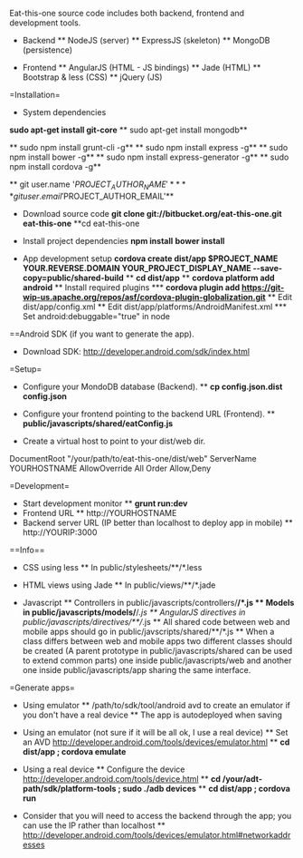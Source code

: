 Eat-this-one source code includes both backend, frontend and development tools.

* Backend
** NodeJS (server)
** ExpressJS (skeleton)
** MongoDB (persistence)

* Frontend
** AngularJS (HTML - JS bindings)
** Jade (HTML)
** Bootstrap & less (CSS)
** jQuery (JS)

=Installation=

* System dependencies

**sudo apt-get install git-core**
** sudo apt-get install mongodb**

** sudo npm install grunt-cli -g**
** sudo npm install express -g**
** sudo npm install bower -g**
** sudo npm install express-generator -g**
** sudo npm install cordova -g**

** git user.name '$PROJECT_AUTHOR_NAME'**
** git user.email '$PROJECT_AUTHOR_EMAIL'**

* Download source code
**git clone git://bitbucket.org/eat-this-one.git eat-this-one**
**cd eat-this-one

* Install project dependencies
**npm install**
**bower install**

* App development setup
**cordova create dist/app $PROJECT_NAME YOUR.REVERSE.DOMAIN YOUR_PROJECT_DISPLAY_NAME --save-copy=public/shared-build**
** **cd dist/app**
** **cordova platform add android**
** Install required plugins
*** **cordova plugin add https://git-wip-us.apache.org/repos/asf/cordova-plugin-globalization.git**
** Edit dist/app/config.xml
** Edit dist/app/platforms/AndroidManifest.xml
*** Set android:debuggable="true" in <application> node

==Android SDK (if you want to generate the app).

* Download SDK: http://developer.android.com/sdk/index.html


=Setup=

* Configure your MondoDB database (Backend).
** **cp config.json.dist config.json**

* Configure your frontend pointing to the backend URL (Frontend).
** **public/javascripts/shared/eatConfig.js**

* Create a virtual host to point to your dist/web dir.
<VirtualHost YOURHOSTNAME:80>
    DocumentRoot "/your/path/to/eat-this-one/dist/web"
    ServerName YOURHOSTNAME
    <Directory "/your/path/to/eat-this-one/dist/web">
        AllowOverride All
        Order Allow,Deny
    </Directory>
</VirtualHost>


=Development=

* Start development monitor
** **grunt run:dev**
* Frontend URL
** http://YOURHOSTNAME
* Backend server URL (IP better than localhost to deploy app in mobile)
** http://YOURIP:3000

==Info==

* CSS using less
** In public/stylesheets/**/*.less

* HTML views using Jade
** In public/views/**/*.jade

* Javascript
** Controllers in public/javascripts/controllers/**/*.js
** Models in public/javascripts/models/**/*.js
** AngularJS directives in public/javascripts/directives/**/*.js
** All shared code between web and mobile apps should go in public/javscripts/shared/**/*.js
** When a class differs between web and mobile apps two different classes should be created (A parent prototype in public/javascripts/shared can be used to extend common parts) one inside public/javascripts/web and another one inside public/javascripts/app sharing the same interface.

=Generate apps=

* Using emulator
** /path/to/sdk/tool/android avd to create an emulator if you don't have a real device
** The app is autodeployed when saving

* Using an emulator (not sure if it will be all ok, I use a real device)
** Set an AVD http://developer.android.com/tools/devices/emulator.html
** **cd dist/app ; cordova emulate**
* Using a real device
** Configure the device http://developer.android.com/tools/device.html
** **cd /your/adt-path/sdk/platform-tools ; sudo ./adb devices**
** **cd dist/app ; cordova run**
* Consider that you will need to access the backend through the app; you can use the IP rather than localhost
** http://developer.android.com/tools/devices/emulator.html#networkaddresses
